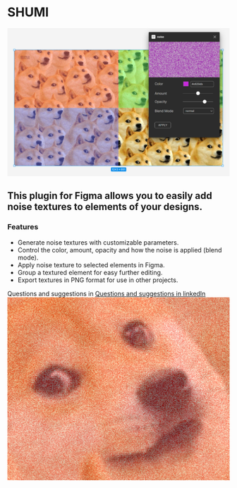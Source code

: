 # SHUMI

<img src="./shumiImg/shumi_zoom_0.png" alt="dogs">

## This plugin for Figma allows you to easily add noise textures to elements of your designs.

### Features

- Generate noise textures with customizable parameters.
- Control the color, amount, opacity and how the noise is applied (blend mode).
- Apply noise texture to selected elements in Figma.
- Group a textured element for easy further editing.
- Export textures in PNG format for use in other projects.

Questions and suggestions in <a href="https://www.linkedin.com/in/borschevsky">Questions and suggestions in linkedIn</a>
<img src="./shumiImg/shumi_zoom_2.png" alt="dogs">
